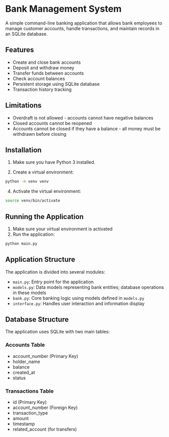 # Bank Management System

A simple command-line banking application that allows bank employees to manage customer accounts, handle transactions, and maintain records in an SQLite database.

## Features

- Create and close bank accounts
- Deposit and withdraw money
- Transfer funds between accounts
- Check account balances
- Persistent storage using SQLite database
- Transaction history tracking

## Limitations

- Overdraft is not allowed - accounts cannot have negative balances
- Closed accounts cannot be reopened
- Accounts cannot be closed if they have a balance - all money must be withdrawn before closing

## Installation

1. Make sure you have Python 3 installed.

2. Create a virtual environment:

```bash
python -m venv venv
```

4. Activate the virtual environment:

```bash
source venv/bin/activate
```

## Running the Application

1. Make sure your virtual environment is activated
2. Run the application:

```bash
python main.py
```

## Application Structure

The application is divided into several modules:

- `main.py`: Entry point for the application
- `models.py`: Data models representing bank entities; database operations in these models
- `bank.py`: Core banking logic using models defined in `models.py`
- `interface.py`: Handles user interaction and information display

## Database Structure

The application uses SQLite with two main tables:

### Accounts Table

- account_number (Primary Key)
- holder_name
- balance
- created_at
- status

### Transactions Table

- id (Primary Key)
- account_number (Foreign Key)
- transaction_type
- amount
- timestamp
- related_account (for transfers)
